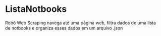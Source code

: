 
# ListaNotbooks

Robô Web Scraping navega até uma página web, filtra dados de uma lista de notbooks e organiza esses dados em um arquivo .json 

